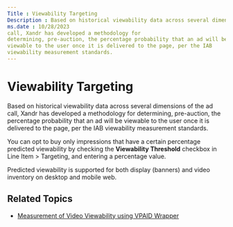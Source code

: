 ```yaml
---
Title : Viewability Targeting
Description : Based on historical viewability data across several dimensions of the ad
ms.date : 10/28/2023
call, Xandr has developed a methodology for
determining, pre-auction, the percentage probability that an ad will be
viewable to the user once it is delivered to the page, per the IAB
viewability measurement standards.
---
```



# Viewability Targeting



Based on historical viewability data across several dimensions of the ad
call, Xandr has developed a methodology for
determining, pre-auction, the percentage probability that an ad will be
viewable to the user once it is delivered to the page, per the IAB
viewability measurement standards.

You can opt to buy only impressions that have a certain percentage
predicted viewability by checking the **Viewability Threshold** checkbox
in Line Item
 \>  Targeting, and
entering a percentage value.

Predicted viewability is supported for both display (banners) and video
inventory on desktop and mobile web.

>

## Related Topics

- <a href="video-viewability.md" class="xref">Measurement of Video
  Viewability using VPAID Wrapper</a>







